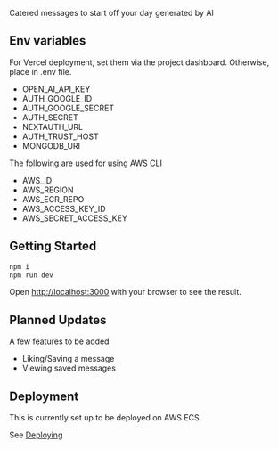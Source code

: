  Catered messages to start off your day generated by AI

## Env variables
For Vercel deployment, set them via the project dashboard.
Otherwise, place in .env file.
- OPEN_AI_API_KEY
- AUTH_GOOGLE_ID
- AUTH_GOOGLE_SECRET
- AUTH_SECRET
- NEXTAUTH_URL
- AUTH_TRUST_HOST
- MONGODB_URI

The following are used for using AWS CLI 
- AWS_ID
- AWS_REGION
- AWS_ECR_REPO
- AWS_ACCESS_KEY_ID
- AWS_SECRET_ACCESS_KEY

## Getting Started

```bash
npm i
npm run dev
```

Open [http://localhost:3000](http://localhost:3000) with your browser to see the result.

## Planned Updates

A few features to be added

- Liking/Saving a message
- Viewing saved messages
<!-- 
- [Next.js Documentation](https://nextjs.org/docs) - learn about Next.js features and API.
- [Learn Next.js](https://nextjs.org/learn) - an interactive Next.js tutorial. -->

## Deployment

This is currently set up to be deployed on AWS ECS. 

See [Deploying](Deploy.md)
